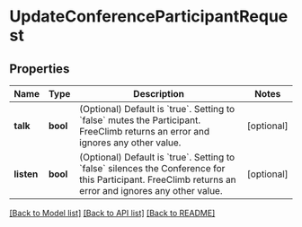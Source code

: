 # UpdateConferenceParticipantRequest

## Properties
Name | Type | Description | Notes
------------ | ------------- | ------------- | -------------
**talk** | **bool** | (Optional) Default is &#x60;true&#x60;. Setting to &#x60;false&#x60; mutes the Participant. FreeClimb returns an error and ignores any other value. | [optional] 
**listen** | **bool** | (Optional) Default is &#x60;true&#x60;. Setting to &#x60;false&#x60; silences the Conference for this Participant. FreeClimb returns an error and ignores any other value. | [optional] 

[[Back to Model list]](../README.md#documentation-for-models) [[Back to API list]](../README.md#documentation-for-api-endpoints) [[Back to README]](../README.md)


